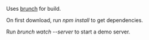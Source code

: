 Uses [brunch](http://brunch.io) for build.

On first download, run _npm install_ to get dependencies.

Run _brunch watch --server_ to start a demo server.
